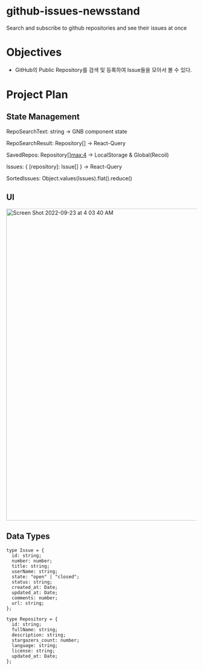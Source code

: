 # github-issues-newsstand
Search and subscribe to github repositories and see their issues at once

# Objectives
- GitHub의 Public Repository를 검색 및 등록하여 Issue들을 모아서 볼 수 있다.

# Project Plan 

## State Management

RepoSearchText: string -> GNB component state

RepoSearchResult: Repository[] -> React-Query

SavedRepos: Repository[]<max:4> -> LocalStorage & Global(Recoil)

Issues: {
	[repository]: Issue[]
	} -> React-Query

SortedIssues: Object.values(Issues).flat().reduce()

## UI 

<img width="825" alt="Screen Shot 2022-09-23 at 4 03 40 AM" src="https://user-images.githubusercontent.com/69628701/191830897-68a4a9f8-cbd4-4033-aacb-f76905fe9d5c.png">


## Data Types

```
type Issue = {
  id: string;
  number: number;
  title: string;
  userName: string;
  state: "open" | "closed";
  status: string;
  created_at: Date;
  updated_at: Date;
  comments: number;
  url: string;
};

type Repository = {
  id: string;
  fullName: string;
  description: string;
  stargazers_count: number;
  language: string;
  license: string;
  updated_at: Date;
};
```
